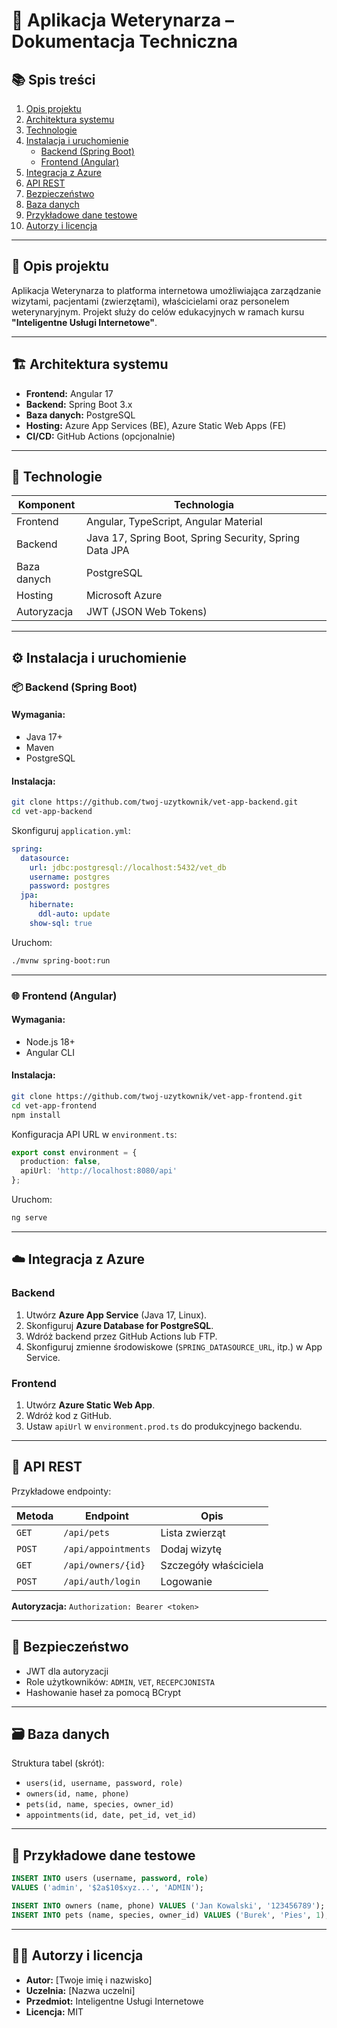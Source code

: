 # 🐾 Aplikacja Weterynarza – Dokumentacja Techniczna

## 📚 Spis treści
1. [Opis projektu](#opis-projektu)
2. [Architektura systemu](#architektura-systemu)
3. [Technologie](#technologie)
4. [Instalacja i uruchomienie](#instalacja-i-uruchomienie)
    - [Backend (Spring Boot)](#backend-spring-boot)
    - [Frontend (Angular)](#frontend-angular)
5. [Integracja z Azure](#integracja-z-azure)
6. [API REST](#api-rest)
7. [Bezpieczeństwo](#bezpieczeństwo)
8. [Baza danych](#baza-danych)
9. [Przykładowe dane testowe](#przykładowe-dane-testowe)
10. [Autorzy i licencja](#autorzy-i-licencja)

---

## 🐶 Opis projektu

Aplikacja Weterynarza to platforma internetowa umożliwiająca zarządzanie wizytami, pacjentami (zwierzętami), właścicielami oraz personelem weterynaryjnym. Projekt służy do celów edukacyjnych w ramach kursu **"Inteligentne Usługi Internetowe"**.

---

## 🏗 Architektura systemu

- **Frontend:** Angular 17
- **Backend:** Spring Boot 3.x
- **Baza danych:** PostgreSQL
- **Hosting:** Azure App Services (BE), Azure Static Web Apps (FE)
- **CI/CD:** GitHub Actions (opcjonalnie)

---

## 🧰 Technologie

| Komponent | Technologia |
|----------|-------------|
| Frontend | Angular, TypeScript, Angular Material |
| Backend | Java 17, Spring Boot, Spring Security, Spring Data JPA |
| Baza danych | PostgreSQL |
| Hosting | Microsoft Azure |
| Autoryzacja | JWT (JSON Web Tokens) |

---

## ⚙️ Instalacja i uruchomienie

### 📦 Backend (Spring Boot)

#### Wymagania:
- Java 17+
- Maven
- PostgreSQL

#### Instalacja:

```bash
git clone https://github.com/twoj-uzytkownik/vet-app-backend.git
cd vet-app-backend
```

Skonfiguruj `application.yml`:

```yaml
spring:
  datasource:
    url: jdbc:postgresql://localhost:5432/vet_db
    username: postgres
    password: postgres
  jpa:
    hibernate:
      ddl-auto: update
    show-sql: true
```

Uruchom:

```bash
./mvnw spring-boot:run
```

---

### 🌐 Frontend (Angular)

#### Wymagania:
- Node.js 18+
- Angular CLI

#### Instalacja:

```bash
git clone https://github.com/twoj-uzytkownik/vet-app-frontend.git
cd vet-app-frontend
npm install
```

Konfiguracja API URL w `environment.ts`:

```ts
export const environment = {
  production: false,
  apiUrl: 'http://localhost:8080/api'
};
```

Uruchom:

```bash
ng serve
```

---

## ☁️ Integracja z Azure

### Backend
1. Utwórz **Azure App Service** (Java 17, Linux).
2. Skonfiguruj **Azure Database for PostgreSQL**.
3. Wdróż backend przez GitHub Actions lub FTP.
4. Skonfiguruj zmienne środowiskowe (`SPRING_DATASOURCE_URL`, itp.) w App Service.

### Frontend
1. Utwórz **Azure Static Web App**.
2. Wdróż kod z GitHub.
3. Ustaw `apiUrl` w `environment.prod.ts` do produkcyjnego backendu.

---

## 🔗 API REST

Przykładowe endpointy:

| Metoda | Endpoint | Opis |
|--------|----------|------|
| `GET` | `/api/pets` | Lista zwierząt |
| `POST` | `/api/appointments` | Dodaj wizytę |
| `GET` | `/api/owners/{id}` | Szczegóły właściciela |
| `POST` | `/api/auth/login` | Logowanie |

**Autoryzacja:** `Authorization: Bearer <token>`

---

## 🔐 Bezpieczeństwo

- JWT dla autoryzacji
- Role użytkowników: `ADMIN`, `VET`, `RECEPCJONISTA`
- Hashowanie haseł za pomocą BCrypt

---

## 🗃️ Baza danych

Struktura tabel (skrót):

- `users(id, username, password, role)`
- `owners(id, name, phone)`
- `pets(id, name, species, owner_id)`
- `appointments(id, date, pet_id, vet_id)`

---

## 🧪 Przykładowe dane testowe

```sql
INSERT INTO users (username, password, role)
VALUES ('admin', '$2a$10$xyz...', 'ADMIN');

INSERT INTO owners (name, phone) VALUES ('Jan Kowalski', '123456789');
INSERT INTO pets (name, species, owner_id) VALUES ('Burek', 'Pies', 1);
```

---

## 👨‍💻 Autorzy i licencja

- **Autor:** [Twoje imię i nazwisko]
- **Uczelnia:** [Nazwa uczelni]
- **Przedmiot:** Inteligentne Usługi Internetowe
- **Licencja:** MIT
